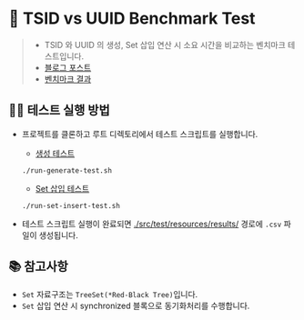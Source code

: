 # 🤖 TSID vs UUID Benchmark Test

> - TSID 와 UUID 의 생성, Set 삽입 연산 시 소요 시간을 비교하는 벤치마크 테스트입니다.
> - <a href='https://velog.io/@jthugg/tsid-vs-uuid-benchmark-test' target='_blank'>블로그 포스트</a>
> - <a href='https://drive.google.com/drive/folders/1p1Ja8I5xAjarDEE6KMdC8_6VatAjwi9n?usp=sharing' target='_blank'>벤치마크 결과</a>

## 🧑‍💻 테스트 실행 방법

- 프로젝트를 클론하고 루트 디렉토리에서 테스트 스크립트를 실행합니다.
  - [생성 테스트](./run-generate-test.sh)
  ```shell
  ./run-generate-test.sh
  ```
  - [Set 삽입 테스트](./run-set-insert-test.sh)
  ```shell
  ./run-set-insert-test.sh
  ```

- 테스트 스크립트 실행이 완료되면 [./src/test/resources/results/](./src/test/resources/results) 경로에 `.csv` 파일이 생성됩니다.

## 📚 참고사항

- `Set` 자료구조는 `TreeSet(*Red-Black Tree)`입니다.
- `Set` 삽입 연산 시 synchronized 블록으로 동기화처리를 수행합니다.
